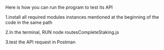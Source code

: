 Here is how you can run the program to test its API

1.install all required modules instances mentioned at the beginning of the code in the same path

2.In the terminal, RUN 
  node routesCompleteStaking.js
  
3.test the API request in Postman
